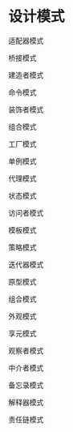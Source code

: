 **设计模式**
==
适配器模式

桥接模式

建造者模式

命令模式

装饰者模式

组合模式

工厂模式

单例模式

代理模式

状态模式

访问者模式

模板模式

策略模式

迭代器模式

原型模式

组合模式

外观模式

享元模式

观察者模式

中介者模式

备忘录模式

解释器模式

责任链模式


